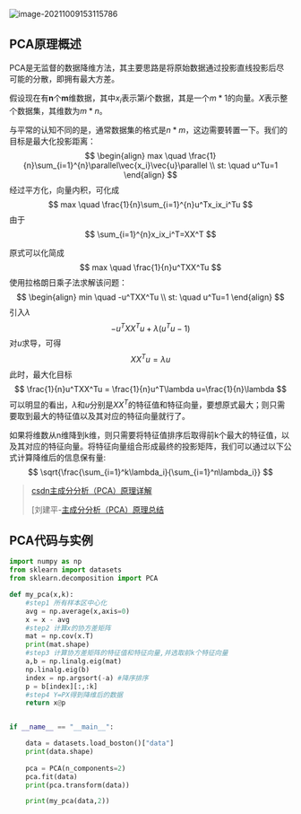 ![image-20211009153115786](https://cdn.jsdelivr.net/gh/QYHcrossover/blog-imgbed/blogimg/20211009153118.png)

## PCA原理概述

PCA是无监督的数据降维方法，其主要思路是将原始数据通过投影直线投影后尽可能的分散，即拥有最大方差。

假设现在有**n**个**m**维数据，其中$x_i$表示第$i$个数据，其是一个$m*1$的向量。$X$表示整个数据集，其维数为$m*n$。

与平常的认知不同的是，通常数据集的格式是$n*m$，这边需要转置一下。我们的目标是最大化投影距离：
$$
\begin{align}
max \quad \frac{1}{n}\sum_{i=1}^{n}\parallel\vec{x_i}\vec{u}\parallel \\
st: \quad u^Tu=1 
\end{align}
$$
经过平方化，向量内积，可化成
$$
max \quad \frac{1}{n}\sum_{i=1}^{n}u^Tx_ix_i^Tu
$$
由于
$$
\sum_{i=1}^{n}x_ix_i^T=XX^T
$$


原式可以化简成
$$
max \quad \frac{1}{n}u^TXX^Tu
$$
使用拉格朗日乘子法求解该问题：
$$
\begin{align}
min \quad -u^TXX^Tu \\
st: \quad u^Tu=1 
\end{align}
$$
引入$\lambda$
$$
-u^TXX^Tu+\lambda(u^Tu-1)
$$
对$u$求导，可得
$$
XX^Tu = \lambda u
$$
此时，最大化目标
$$
\frac{1}{n}u^TXX^Tu = \frac{1}{n}u^T\lambda u=\frac{1}{n}\lambda
$$
可以明显的看出，$\lambda$和$u$分别是$XX^T$的特征值和特征向量，要想原式最大；则只需要取到最大的特征值以及其对应的特征向量就行了。

如果将维数从n维降到k维，则只需要将特征值排序后取得前k个最大的特征值，以及其对应的特征向量。将特征向量组合形成最终的投影矩阵，我们可以通过以下公式计算降维后的信息保有量:
$$
\sqrt{\frac{\sum_{i=1}^k\lambda_i}{\sum_{i=1}^n\lambda_i}}
$$

> [csdn主成分分析（PCA）原理详解](https://blog.csdn.net/zhongkelee/article/details/44064401)
>
> [刘建平-[主成分分析（PCA）原理总结](https://www.cnblogs.com/pinard/p/6239403.html)

## PCA代码与实例

```python
import numpy as np
from sklearn import datasets
from sklearn.decomposition import PCA

def my_pca(x,k):
	#step1 所有样本区中心化
	avg = np.average(x,axis=0)
	x = x - avg
	#step2 计算x的协方差矩阵
	mat = np.cov(x.T)
	print(mat.shape)
	#step3 计算协方差矩阵的特征值和特征向量,并选取前k个特征向量
	a,b = np.linalg.eig(mat)
	np.linalg.eig(b)
	index = np.argsort(-a) #降序排序
	p = b[index][:,:k]
	#step4 Y=PX得到降维后的数据
	return x@p


if __name__ == "__main__":

	data = datasets.load_boston()["data"]
	print(data.shape)
	
	pca = PCA(n_components=2)
	pca.fit(data)
	print(pca.transform(data))

	print(my_pca(data,2))

```

